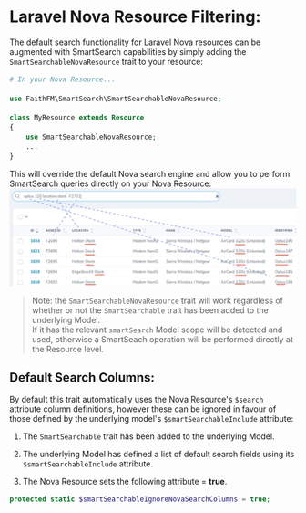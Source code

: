 # Laravel Nova Resource Filtering:

The default search functionality for Laravel Nova resources can be augmented with SmartSearch capabilities by simply adding the `SmartSearchableNovaResource` trait to your resource:

```php
# In your Nova Resource...

use FaithFM\SmartSearch\SmartSearchableNovaResource;

class MyResource extends Resource
{
    use SmartSearchableNovaResource;
    ...
}
```

This will override the default Nova search engine and allow you to perform SmartSearch queries directly on your Nova Resource:
![smart-search-01.jpg](smart-search-01.jpg)

> Note: the `SmartSearchableNovaResource` trait will work regardless of whether or not the `SmartSearchable` trait has been added to the underlying Model.  
> If it has the relevant `smartSearch` Model scope will be detected and used, otherwise a SmartSeach operation will be performed directly at the Resource level.

## Default Search Columns:

By default this trait automatically uses the Nova Resource's `$search` attribute column definitions, however these can be ignored in favour of those defined by the underlying model's `$smartSearchableInclude` attribute:

  1. The `SmartSearchable` trait has been added to the underlying Model.
   
  2. The underlying Model has defined a list of default search fields using its `$smartSearchableInclude` attribute.

  3. The Nova Resource sets the following attribute = **true**.
```php
protected static $smartSearchableIgnoreNovaSearchColumns = true;
```
